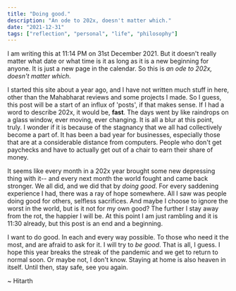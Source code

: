 ```yaml
---
title: "Doing good."
description: "An ode to 202x, doesn't matter which."
date: "2021-12-31"
tags: ["reflection", "personal", "life", "philosophy"]
---
```

I am writing this at 11:14 PM on 31st December 2021. But it doesn't really
matter what date or what time is it as long as it is a new beginning for
anyone. It is just a new page in the calendar. So this is _an ode to 202x,
doesn't matter which_.

I started this site about a year ago, and I have not written much stuff in
here, other than the Mahabharat reviews and some projects I made. So I guess,
this post will be a start of an influx of 'posts', if that makes sense. If I
had a word to describe 202x, it would be, **fast**. The days went by like
raindrops on a glass window, ever moving, ever changing. It is all a blur at
this point, truly. I wonder if it is because of the stagnancy that we all had
collectively become a part of. It has been a bad year for businesses,
especially those that are at a considerable distance from computers. People who
don't get paychecks and have to actually get out of a chair to earn their share
of money. 

It seems like every month in a 202x year brought some new depressing thing with
it-- and every next month the world fought and came back stronger. We all did,
and we did that by _doing good_. For every saddening experience I had, there
was a ray of hope somewhere. All I saw was people doing good for others,
selfless sacrifices. And maybe I choose to ignore the worst in the world, but
is it not for my own good? The further I stay away from the rot, the happier I
will be. At this point I am just rambling and it is 11:30 already, but this
post is an end and a beginning. 

I want to do good. In each and every way possible. To those who need it the
most, and are afraid to ask for it. I will try to _be good_. That is all, I
guess. I hope this year breaks the streak of the pandemic and we get to return
to normal soon. Or maybe not, I don't know. Staying at home is also heaven in
itself. Until then, stay safe, see you again.

 ~ Hitarth

